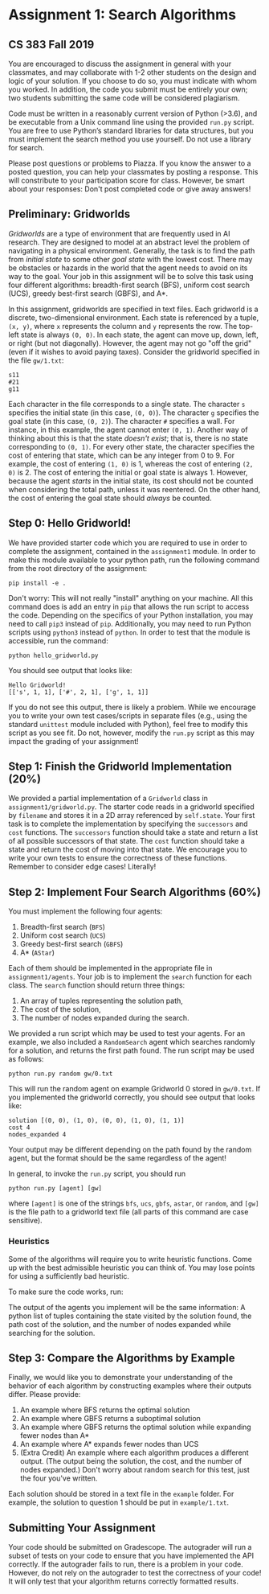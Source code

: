 # Assignment 1: Search Algorithms

## CS 383 Fall 2019

You are encouraged to discuss the assignment in general with your classmates, and may collaborate with 1-2 other students on the design and logic of your solution.
If you choose to do so, you must indicate with whom you worked.
In addition, the code you submit must be entirely your own; two students submitting the same code will be considered plagiarism.

Code must be written in a reasonably current version of Python (>3.6), and be executable from a Unix command line using the provided `run.py` script.
You are free to use Python’s standard libraries for data structures, but you must implement the search method you use yourself.
Do not use a library for search.

Please post questions or problems to Piazza.
If you know the answer to a posted question, you can help your classmates by posting a response.
This will constribute to your participation score for class.
However, be smart about your responses: Don't post completed code or give away answers! 

## Preliminary: Gridworlds

*Gridworlds* are a type of environment that are frequently used in AI research.
They are designed to model at an abstract level the problem of navigating in a physical environment.
Generally, the task is to find the path from *initial state* to some other *goal state* with the lowest cost.
There may be obstacles or hazards in the world that the agent needs to avoid on its way to the goal.
Your job in this assignment will be to solve this task using four different algorithms:
breadth-first search (BFS), uniform cost search (UCS), greedy best-first search (GBFS), and A*.  

In this assignment, gridworlds are specified in text files.
Each gridworld is a discrete, two-dimensional environment.
Each state is referenced by a tuple, `(x, y)`, where `x` represents the column and `y` represents the row.
The top-left state is always `(0, 0)`.
In each state, the agent can move up, down, left, or right (but not diagonally).
However, the agent may not go "off the grid" (even if it wishes to avoid paying taxes).
Consider the gridworld specified in the file `gw/1.txt`:

```
s11
#21
g11
```

Each character in the file corresponds to a single state.
The character `s` specifies the initial state (in this case, `(0, 0)`).
The character `g` specifies the goal state (in this case, `(0, 2)`).
The character `#` specifies a wall. For instance, in this example, the agent cannot enter `(0, 1)`.
Another way of thinking about this is that the state *doesn't exist*; that is, there is no state corresponding to `(0, 1)`.
For every other state, the character specifies the cost of entering that state, which can be any integer from 0 to 9.
For example, the cost of entering `(1, 0)` is 1, whereas the cost of entering `(2, 0)` is 2.
The cost of entering the initial or goal state is always 1.
However, because the agent *starts* in the initial state, its cost should not be counted when considering the total path, unless it was reentered.
On the other hand, the cost of entering the goal state should *always* be counted.

## Step 0: Hello Gridworld!

We have provided starter code which you are required to use in order to complete the assignment, contained in the `assignment1` module.
In order to make this module available to your python path, run the following command from the root directory of the assignment:

```
pip install -e .
```

Don't worry: This will not really "install" anything on your machine.
All this command does is add an entry in `pip` that allows the run script to access the code.
Depending on the specifics of your Python installation, you may need to call `pip3` instead of `pip`.
Additionally, you may need to run Python scripts using `python3` instead of `python`.
In order to test that the module is accessible, run the command:

```
python hello_gridworld.py
```

You should see output that looks like:

```
Hello Gridworld!
[['s', 1, 1], ['#', 2, 1], ['g', 1, 1]]
```

If you do not see this output, there is likely a problem.
While we encourage you to write your own test cases/scripts in separate files (e.g., using the standard `unittest` module included with Python), feel free to modify this script as you see fit.
Do not, however, modify the `run.py` script as this may impact the grading of your assignment!

## Step 1: Finish the Gridworld Implementation (20%)

We provided a partial implementation of a `Gridworld` class in `assignment1/gridworld.py`.
The starter code reads in a gridworld specified by `filename` and stores it in a 2D array referenced by `self.state`.
Your first task is to complete the implementation by specifying the `successors` and `cost` functions.
The `successors` function should take a state and return a list of all possible successors of that state.
The `cost` function should take a state and return the cost of moving into that state.
We encourage you to write your own tests to ensure the correctness of these functions.
Remember to consider edge cases! Literally!

## Step 2: Implement Four Search Algorithms (60%)

You must implement the following four agents:

1. Breadth-first search (`BFS`)
2. Uniform cost search (`UCS`)
3. Greedy best-first search (`GBFS`)
4. A* (`AStar`)

Each of them should be implemented in the appropriate file in `assignment1/agents`.
Your job is to implement the `search` function for each class.
The `search` function should return three things:

1. An array of tuples representing the solution path,
2. The cost of the solution,
3. The number of nodes expanded during the search.

We provided a run script which may be used to test your agents.
For an example, we also included a `RandomSearch` agent which searches randomly for a solution, and returns the first path found.
The run script may be used as follows:

```
python run.py random gw/0.txt
```

This will run the random agent on example Gridworld 0 stored in `gw/0.txt`.
If you implemented the gridworld correctly, you should see output that looks like:

```
solution [(0, 0), (1, 0), (0, 0), (1, 0), (1, 1)]
cost 4
nodes_expanded 4
```

Your output may be different depending on the path found by the random agent, but the format should be the same regardless of the agent!

In general, to invoke the `run.py` script, you should run
```
python run.py [agent] [gw]
```
where `[agent]` is one of the strings `bfs`, `ucs`, `gbfs`, `astar`, or `random`, and `[gw]` is the file path to a gridworld text file (all parts of this command are case sensitive).

### Heuristics

Some of the algorithms will require you to write heuristic functions.
Come up with the best admissible heuristic you can think of.
You may lose points for using a sufficiently bad heuristic.

To make sure the code works, run:

The output of the agents you implement will be the same information: A python list of tuples containing the state visited by the solution found, the path cost of the solution, and the number of nodes expanded while searching for the solution.

## Step 3: Compare the Algorithms by Example

Finally, we would like you to demonstrate your understanding of the behavior of each algorithm by constructing examples where their outputs differ.
Please provide:

1. An example where BFS returns the optimal solution
2. An example where GBFS returns a suboptimal solution
3. An example where GBFS returns the optimal solution while expanding fewer nodes than A*
4. An example where A* expands fewer nodes than UCS
5. (Extra Credit) An example where each algorithm produces a different output. (The output being the solution, the cost, and the number of nodes expanded.) Don't worry about random search for this test, just the four you've written.

Each solution should be stored in a text file in the `example` folder.
For example, the solution to question 1 should be put in `example/1.txt`.

## Submitting Your Assignment

Your code should be submitted on Gradescope.
The autograder will run a subset of tests on your code to ensure that you have implemented the API correctly.
If the autograder fails to run, there is a problem in your code.
However, do not rely on the autograder to test the correctness of your code!
It will only test that your algorithm returns correctly formatted results.
